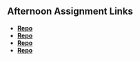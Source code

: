 ## Afternoon Assignment Links

* **[Repo](https://github.com/CamilleIvins/vue-playground-CI)**
* **[Repo](https://github.com/CamilleIvins/<ASSIGNMENT_REPO>)**
* **[Repo](https://github.com/CamilleIvins/<ASSIGNMENT_REPO>)**
* **[Repo](https://github.com/CamilleIvins/<ASSIGNMENT_REPO>)**
